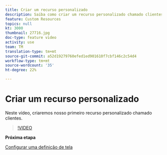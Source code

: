 ```yaml
---
title: Criar um recurso personalizado
description: Saiba como criar um recurso personalizado chamado clientes.
feature: Custom Resources
topics: null
kt: 3000
thumbnail: 27716.jpg
doc-type: feature video
activity: use
team: TM
translation-type: tm+mt
source-git-commit: a52d19279760efed1ed901610f7cbf146c2c54d4
workflow-type: tm+mt
source-wordcount: '35'
ht-degree: 22%

---
```



# Criar um recurso personalizado

Neste vídeo, criaremos nosso primeiro recurso personalizado chamado clientes.

>[!VIDEO](https://video.tv.adobe.com/v/27716?quality=9)

**Próxima etapa**

[Configurar uma definição de tela](./configuring-a-screen-definition-for-a-custom-resource.md)
